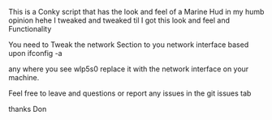 This is a Conky script that has the look and feel of a Marine Hud in my humb opinion hehe  I tweaked and tweaked til I got this look and feel and Functionality

You need to Tweak the network Section to you network interface based upon ifconfig -a

any where you see wlp5s0 replace it with the network interface on your machine.

Feel free to leave and questions or report any issues in the git issues tab

thanks
Don
